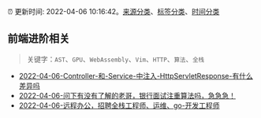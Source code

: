 :alarm_clock: 更新时间: 2022-04-06 10:16:42。[来源分类](../README.md)、[标签分类](../TAGS.md)、[时间分类](../TIMELINE.md)

## 前端进阶相关


> 关键字：`AST`、`GPU`、`WebAssembly`、`Vim`、`HTTP`、`算法`、`全栈`



- [2022-04-06-Controller-和-Service-中注入-HttpServletResponse-有什么差异吗](https://www.v2ex.com/t/845285) 
- [2022-04-06-问下有没有了解的老哥，银行面试注重算法吗，急急急！](https://www.v2ex.com/t/845264) 
- [2022-04-06-远程办公，招聘全栈工程师、运维、go-开发工程师](https://www.v2ex.com/t/845261) 